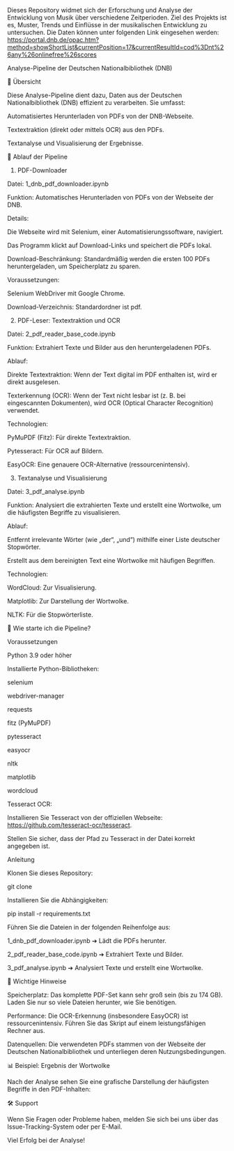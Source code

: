 Dieses Repository widmet sich der Erforschung und Analyse der Entwicklung von Musik über verschiedene Zeitperioden. Ziel des Projekts ist es, Muster, Trends und Einflüsse in der musikalischen Entwicklung zu untersuchen. Die Daten können unter folgenden Link eingesehen werden: https://portal.dnb.de/opac.htm?method=showShortList&currentPosition=17&currentResultId=cod%3Dnt%26any%26onlinefree%26scores

Analyse-Pipeline der Deutschen Nationalbibliothek (DNB)

🔧 Übersicht

Diese Analyse-Pipeline dient dazu, Daten aus der Deutschen Nationalbibliothek (DNB) effizient zu verarbeiten. Sie umfasst:

Automatisiertes Herunterladen von PDFs von der DNB-Webseite.

Textextraktion (direkt oder mittels OCR) aus den PDFs.

Textanalyse und Visualisierung der Ergebnisse.

🔄 Ablauf der Pipeline

1. PDF-Downloader

Datei: 1_dnb_pdf_downloader.ipynb

Funktion:
Automatisches Herunterladen von PDFs von der Webseite der DNB.

Details:

Die Webseite wird mit Selenium, einer Automatisierungssoftware, navigiert.

Das Programm klickt auf Download-Links und speichert die PDFs lokal.

Download-Beschränkung: Standardmäßig werden die ersten 100 PDFs heruntergeladen, um Speicherplatz zu sparen.

Voraussetzungen:

Selenium WebDriver mit Google Chrome.

Download-Verzeichnis: Standardordner ist pdf.

2. PDF-Leser: Textextraktion und OCR

Datei: 2_pdf_reader_base_code.ipynb

Funktion:
Extrahiert Texte und Bilder aus den heruntergeladenen PDFs.

Ablauf:

Direkte Textextraktion:
Wenn der Text digital im PDF enthalten ist, wird er direkt ausgelesen.

Texterkennung (OCR):
Wenn der Text nicht lesbar ist (z. B. bei eingescannten Dokumenten), wird OCR (Optical Character Recognition) verwendet.

Technologien:

PyMuPDF (Fitz): Für direkte Textextraktion.

Pytesseract: Für OCR auf Bildern.

EasyOCR: Eine genauere OCR-Alternative (ressourcenintensiv).

3. Textanalyse und Visualisierung

Datei: 3_pdf_analyse.ipynb

Funktion:
Analysiert die extrahierten Texte und erstellt eine Wortwolke, um die häufigsten Begriffe zu visualisieren.

Ablauf:

Entfernt irrelevante Wörter (wie „der“, „und“) mithilfe einer Liste deutscher Stopwörter.

Erstellt aus dem bereinigten Text eine Wortwolke mit häufigen Begriffen.

Technologien:

WordCloud: Zur Visualisierung.

Matplotlib: Zur Darstellung der Wortwolke.

NLTK: Für die Stopwörterliste.

🚀 Wie starte ich die Pipeline?

Voraussetzungen

Python 3.9 oder höher

Installierte Python-Bibliotheken:

selenium

webdriver-manager

requests

fitz (PyMuPDF)

pytesseract

easyocr

nltk

matplotlib

wordcloud

Tesseract OCR:

Installieren Sie Tesseract von der offiziellen Webseite: https://github.com/tesseract-ocr/tesseract.

Stellen Sie sicher, dass der Pfad zu Tesseract in der Datei korrekt angegeben ist.

Anleitung

Klonen Sie dieses Repository:

git clone <repository-url>

Installieren Sie die Abhängigkeiten:

pip install -r requirements.txt

Führen Sie die Dateien in der folgenden Reihenfolge aus:

1_dnb_pdf_downloader.ipynb ➔ Lädt die PDFs herunter.

2_pdf_reader_base_code.ipynb ➔ Extrahiert Texte und Bilder.

3_pdf_analyse.ipynb ➔ Analysiert Texte und erstellt eine Wortwolke.

🔎 Wichtige Hinweise

Speicherplatz:
Das komplette PDF-Set kann sehr groß sein (bis zu 174 GB). Laden Sie nur so viele Dateien herunter, wie Sie benötigen.

Performance:
Die OCR-Erkennung (insbesondere EasyOCR) ist ressourcenintensiv. Führen Sie das Skript auf einem leistungsfähigen Rechner aus.

Datenquellen:
Die verwendeten PDFs stammen von der Webseite der Deutschen Nationalbibliothek und unterliegen deren Nutzungsbedingungen.

📊 Beispiel: Ergebnis der Wortwolke

Nach der Analyse sehen Sie eine grafische Darstellung der häufigsten Begriffe in den PDF-Inhalten:



🛠️ Support

Wenn Sie Fragen oder Probleme haben, melden Sie sich bei uns über das Issue-Tracking-System oder per E-Mail.

Viel Erfolg bei der Analyse!
